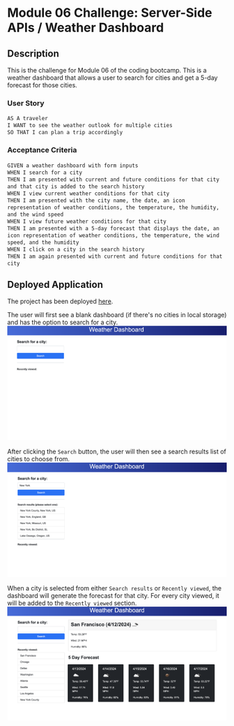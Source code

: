 # Module 06 Challenge: Server-Side APIs / Weather Dashboard

## Description
This is the challenge for Module 06 of the coding bootcamp. This is a weather dashboard that allows a user to search for cities and get a 5-day forecast for those cities.

### User Story
```
AS A traveler
I WANT to see the weather outlook for multiple cities
SO THAT I can plan a trip accordingly
```

### Acceptance Criteria
```
GIVEN a weather dashboard with form inputs
WHEN I search for a city
THEN I am presented with current and future conditions for that city and that city is added to the search history
WHEN I view current weather conditions for that city
THEN I am presented with the city name, the date, an icon representation of weather conditions, the temperature, the humidity, and the wind speed
WHEN I view future weather conditions for that city
THEN I am presented with a 5-day forecast that displays the date, an icon representation of weather conditions, the temperature, the wind speed, and the humidity
WHEN I click on a city in the search history
THEN I am again presented with current and future conditions for that city
```

## Deployed Application
The project has been deployed [here](https://kristyyip.github.io/module-06-weather-dashboard/).

The user will first see a blank dashboard (if there's no cities in local storage) and has the option to search for a city.
![Weather Dashboard](assets/images/weather_dashboard.png)

After clicking the `Search` button, the user will then see a search results list of cities to choose from.
![Search Results](assets/images/search_results.png)

When a city is selected from either `Search results` or `Recently viewed`, the dashboard will generate the forecast for that city. For every city viewed, it will be added to the `Recently viewed` section.
![Forecast and Recently Viewed](assets/images/forecast_recentlyViewed.png)